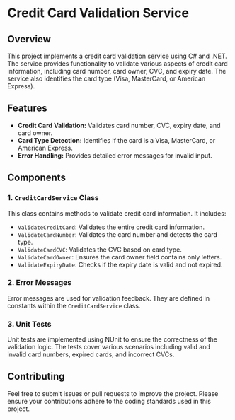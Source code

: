 # Credit Card Validation Service

## Overview

This project implements a credit card validation service using C# and .NET. The service provides functionality to validate various aspects of credit card information, including card number, card owner, CVC, and expiry date. The service also identifies the card type (Visa, MasterCard, or American Express).

## Features

- **Credit Card Validation:** Validates card number, CVC, expiry date, and card owner.
- **Card Type Detection:** Identifies if the card is a Visa, MasterCard, or American Express.
- **Error Handling:** Provides detailed error messages for invalid input.

## Components

### 1. `CreditCardService` Class

This class contains methods to validate credit card information. It includes:
- `ValidateCreditCard`: Validates the entire credit card information.
- `ValidateCardNumber`: Validates the card number and detects the card type.
- `ValidateCardCVC`: Validates the CVC based on card type.
- `ValidateCardOwner`: Ensures the card owner field contains only letters.
- `ValidateExpiryDate`: Checks if the expiry date is valid and not expired.

### 2. Error Messages

Error messages are used for validation feedback. They are defined in constants within the `CreditCardService` class.

### 3. Unit Tests

Unit tests are implemented using NUnit to ensure the correctness of the validation logic. The tests cover various scenarios including valid and invalid card numbers, expired cards, and incorrect CVCs.


## Contributing

Feel free to submit issues or pull requests to improve the project. Please ensure your contributions adhere to the coding standards used in this project.
